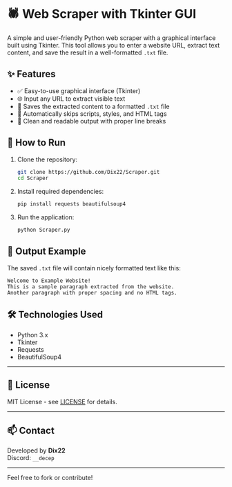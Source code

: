 # 🕷️ Web Scraper with Tkinter GUI

A simple and user-friendly Python web scraper with a graphical interface built using Tkinter. This tool allows you to enter a website URL, extract text content, and save the result in a well-formatted `.txt` file.

## ✨ Features

- ✅ Easy-to-use graphical interface (Tkinter)
- 🌐 Input any URL to extract visible text
- 📁 Saves the extracted content to a formatted `.txt` file
- 📄 Automatically skips scripts, styles, and HTML tags
- 🧽 Clean and readable output with proper line breaks

## 🚀 How to Run

1. Clone the repository:
   ```bash
   git clone https://github.com/Dix22/Scraper.git
   cd Scraper
   ```

2. Install required dependencies:
   ```bash
   pip install requests beautifulsoup4
   ```

3. Run the application:
   ```bash
   python Scraper.py
   ```

## 📄 Output Example

The saved `.txt` file will contain nicely formatted text like this:

```
Welcome to Example Website!
This is a sample paragraph extracted from the website.
Another paragraph with proper spacing and no HTML tags.
```

## 🛠️ Technologies Used

- Python 3.x
- Tkinter
- Requests
- BeautifulSoup4

---
## 📄 License

MIT License - see [LICENSE](LICENSE) for details.

---

## 📫 Contact

Developed by **Dix22**  
Discord: `__decep`

---

Feel free to fork or contribute!
